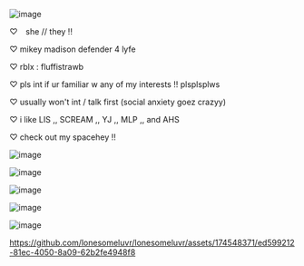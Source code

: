![image](https://github.com/lonesomeluvr/lonesomeluvr/assets/174548371/c10fbd98-c510-44b4-9a19-f9b0580235bc)

♡⠀  she // they !!

♡   mikey madison defender 4 lyfe

♡   rblx : fluffistrawb

♡   pls int if ur familiar w any of my interests !! plsplsplws

♡   usually won't int / talk first (social anxiety goez crazyy)

♡   i like LIS ,, SCREAM ,, YJ ,, MLP ,, and AHS

♡   check out my spacehey !!


![image](https://github.com/lonesomeluvr/lonesomeluvr/assets/174548371/58cc334b-fd35-46ed-8dd5-ded3e92cc2df) 

![image](https://github.com/lonesomeluvr/lonesomeluvr/assets/174548371/7344a500-e520-4aa1-96a6-e2363fb3a751)

![image](https://github.com/lonesomeluvr/lonesomeluvr/assets/174548371/cc4d82fa-6eba-4d71-83cf-e05471d99232)

![image](https://github.com/lonesomeluvr/lonesomeluvr/assets/174548371/78592bf9-5f90-430e-93e3-ebd4730dcdda)


![image](https://github.com/lonesomeluvr/lonesomeluvr/assets/174548371/2ebbe55d-5a37-4e68-9963-801637a9851d)







https://github.com/lonesomeluvr/lonesomeluvr/assets/174548371/ed599212-81ec-4050-8a09-62b2fe4948f8





